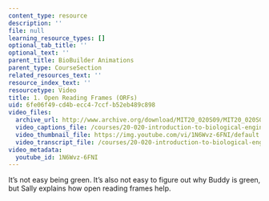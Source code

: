 ```yaml
---
content_type: resource
description: ''
file: null
learning_resource_types: []
optional_tab_title: ''
optional_text: ''
parent_title: BioBuilder Animations
parent_type: CourseSection
related_resources_text: ''
resource_index_text: ''
resourcetype: Video
title: 1. Open Reading Frames (ORFs)
uid: 6fe06f49-cd4b-ecc4-7ccf-b52eb489c898
video_files:
  archive_url: http://www.archive.org/download/MIT20_020S09/MIT20_020S09_orf.mp4
  video_captions_file: /courses/20-020-introduction-to-biological-engineering-design-spring-2009/6ab8bd6513e15760b39c82435bf0e50b_1N6Wvz-6FNI.vtt
  video_thumbnail_file: https://img.youtube.com/vi/1N6Wvz-6FNI/default.jpg
  video_transcript_file: /courses/20-020-introduction-to-biological-engineering-design-spring-2009/6107b25fc5840c03bd61c65a8ce569b9_1N6Wvz-6FNI.pdf
video_metadata:
  youtube_id: 1N6Wvz-6FNI
---
```


It’s not easy being green. It’s also not easy to figure out why Buddy is green, but Sally explains how open reading frames help.